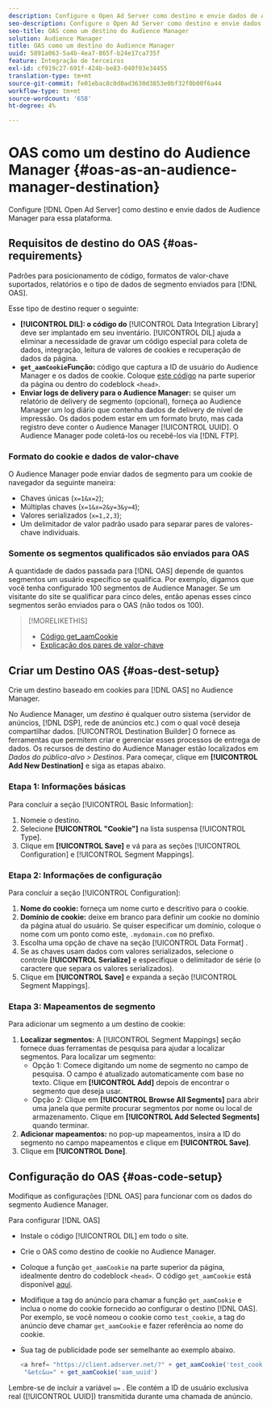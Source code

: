 ```yaml
---
description: Configure o Open Ad Server como destino e envie dados de Audience Manager para essa plataforma.
seo-description: Configure o Open Ad Server como destino e envie dados de Audience Manager para essa plataforma.
seo-title: OAS como um destino do Audience Manager
solution: Audience Manager
title: OAS como um destino do Audience Manager
uuid: 5891a063-5a4b-4ea7-865f-b24e17ca735f
feature: Integração de terceiros
exl-id: cf919c27-691f-424b-be83-040f03e34455
translation-type: tm+mt
source-git-commit: fe01ebac8c0d0ad3630d3853e0bf32f0b00f6a44
workflow-type: tm+mt
source-wordcount: '658'
ht-degree: 4%

---
```


# OAS como um destino do Audience Manager {#oas-as-an-audience-manager-destination}

Configure [!DNL Open Ad Server] como destino e envie dados de Audience Manager para essa plataforma.

## Requisitos de destino do OAS {#oas-requirements}

Padrões para posicionamento de código, formatos de valor-chave suportados, relatórios e o tipo de dados de segmento enviados para [!DNL OAS].

<!-- aam-oas-requirements.xml -->

Esse tipo de destino requer o seguinte:

* **[!UICONTROL DIL]: o código do** [!UICONTROL Data Integration Library]  deve ser implantado em seu inventário. [!UICONTROL DIL] ajuda a eliminar a necessidade de gravar um código especial para coleta de dados, integração, leitura de valores de cookies e recuperação de dados da página.
* **`get_aamCookie`Função:** código que captura a ID de usuário do Audience Manager e os dados de cookie. Coloque [este código](../../features/destinations/get-aam-cookie-code.md) na parte superior da página ou dentro do codeblock `<head>`.
* **Enviar logs de delivery para o Audience Manager:** se quiser um relatório de delivery de segmento (opcional), forneça ao Audience Manager um log diário que contenha dados de delivery de nível de impressão. Os dados podem estar em um formato bruto, mas cada registro deve conter o Audience Manager [!UICONTROL UUID]. O Audience Manager pode coletá-los ou recebê-los via [!DNL FTP].

### Formato do cookie e dados de valor-chave

O Audience Manager pode enviar dados de segmento para um cookie de navegador da seguinte maneira:

* Chaves únicas (`x=1&x=2`);
* Múltiplas chaves (`x=1&x=2&y=3&y=4`);
* Valores serializados (`x=1,2,3`);
* Um delimitador de valor padrão usado para separar pares de valores-chave individuais.

### Somente os segmentos qualificados são enviados para OAS

A quantidade de dados passada para [!DNL OAS] depende de quantos segmentos um usuário específico se qualifica. Por exemplo, digamos que você tenha configurado 100 segmentos de Audience Manager. Se um visitante do site se qualificar para cinco deles, então apenas esses cinco segmentos serão enviados para o OAS (não todos os 100).

>[!MORELIKETHIS]
>
>* [Código get_aamCookie](../../features/destinations/get-aam-cookie-code.md)
>* [Explicação dos pares de valor-chave](../../reference/key-value-pairs-explained.md)


## Criar um Destino OAS {#oas-dest-setup}

Crie um destino baseado em cookies para [!DNL OAS] no Audience Manager.

<!-- aam-oas-destination-setup.xml -->

No Audience Manager, um *destino* é qualquer outro sistema (servidor de anúncios, [!DNL DSP], rede de anúncios etc.) com o qual você deseja compartilhar dados. [!UICONTROL Destination Builder] O fornece as ferramentas que permitem criar e gerenciar esses processos de entrega de dados. Os recursos de destino do Audience Manager estão localizados em *Dados do público-alvo > Destinos*. Para começar, clique em **[!UICONTROL Add New Destination]** e siga as etapas abaixo.

### Etapa 1: Informações básicas

Para concluir a seção [!UICONTROL Basic Information]:

1. Nomeie o destino.
1. Selecione **[!UICONTROL "Cookie"]** na lista suspensa [!UICONTROL Type].
1. Clique em **[!UICONTROL Save]** e vá para as seções [!UICONTROL Configuration] e [!UICONTROL Segment Mappings].

### Etapa 2: Informações de configuração

Para concluir a seção [!UICONTROL Configuration]:

1. **Nome do cookie:** forneça um nome curto e descritivo para o cookie.
1. **Domínio de cookie:** deixe em branco para definir um cookie no domínio da página atual do usuário. Se quiser especificar um domínio, coloque o nome com um ponto como este, `.mydomain.com` no prefixo.
1. Escolha uma opção de chave na seção [!UICONTROL Data Format] .
1. Se as chaves usam dados com valores serializados, selecione o controle **[!UICONTROL Serialize]** e especifique o delimitador de série (o caractere que separa os valores serializados).
1. Clique em **[!UICONTROL Save]** e expanda a seção [!UICONTROL Segment Mappings].

### Etapa 3: Mapeamentos de segmento

Para adicionar um segmento a um destino de cookie:

1. **Localizar segmentos:** A  [!UICONTROL Segment Mappings] seção fornece duas ferramentas de pesquisa para ajudar a localizar segmentos. Para localizar um segmento:
   * Opção 1: Comece digitando um nome de segmento no campo de pesquisa. O campo é atualizado automaticamente com base no texto. Clique em **[!UICONTROL Add]** depois de encontrar o segmento que deseja usar.
   * Opção 2: Clique em **[!UICONTROL Browse All Segments]** para abrir uma janela que permite procurar segmentos por nome ou local de armazenamento. Clique em **[!UICONTROL Add Selected Segments]** quando terminar.
1. **Adicionar mapeamentos:** no pop-up mapeamentos, insira a ID do segmento no campo mapeamentos e clique em  **[!UICONTROL Save]**.
1. Clique em **[!UICONTROL Done]**.

## Configuração do OAS {#oas-code-setup}

Modifique as configurações [!DNL OAS] para funcionar com os dados do segmento Audience Manager.

<!-- aam-oas-code.xml -->

Para configurar [!DNL OAS]

* Instale o código [!UICONTROL DIL] em todo o site.
* Crie o OAS como destino de cookie no Audience Manager.
* Coloque a função `get_aamCookie` na parte superior da página, idealmente dentro do codeblock `<head>`. O código `get_aamCookie` está disponível [aqui](../../features/destinations/get-aam-cookie-code.md).
* Modifique a tag do anúncio para chamar a função `get_aamCookie` e inclua o nome do cookie fornecido ao configurar o destino [!DNL OAS]. Por exemplo, se você nomeou o cookie como `test_cookie`, a tag do anúncio deve chamar `get_aamCookie` e fazer referência ao nome do cookie.
* Sua tag de publicidade pode ser semelhante ao exemplo abaixo.

   ```js
   <a href= "https://client.adserver.net/?" + get_aamCookie('test_cookie') +
    "&etc&u=" + get_aamCookie('aam_uuid')
   ```

Lembre-se de incluir a variável `u=` . Ele contém a ID de usuário exclusiva real ([!UICONTROL UUID]) transmitida durante uma chamada de anúncio.
